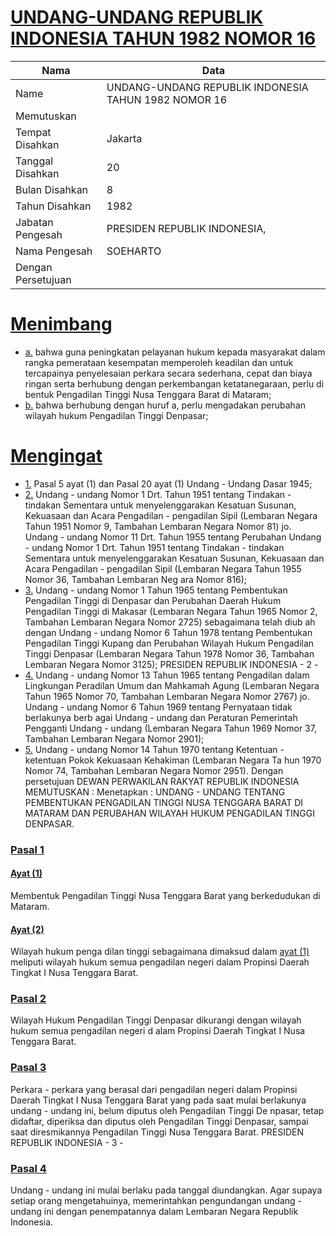 # [UNDANG-UNDANG REPUBLIK INDONESIA TAHUN 1982 NOMOR 16](http://example.org/legal/document/uu/1982/16)

| Nama | Data |
| ------ | ----- |
|Name|UNDANG-UNDANG REPUBLIK INDONESIA TAHUN 1982 NOMOR 16|
|Memutuskan||
|Tempat Disahkan|Jakarta|
|Tanggal Disahkan|20|
|Bulan Disahkan|8|
|Tahun Disahkan|1982|
|Jabatan Pengesah|PRESIDEN REPUBLIK INDONESIA,|
|Nama Pengesah|SOEHARTO|
|Dengan Persetujuan||
# [Menimbang](http://example.org/legal/document/uu/1982/16/menimbang)

* [a.](http://example.org/legal/document/uu/1982/16/menimbang/point/a) bahwa guna peningkatan pelayanan hukum kepada masyarakat dalam rangka pemerataan kesempatan memperoleh keadilan dan untuk tercapainya penyelesaian perkara secara sederhana, cepat dan biaya ringan serta berhubung dengan perkembangan ketatanegaraan, perlu di bentuk Pengadilan Tinggi Nusa Tenggara Barat di Mataram;
* [b.](http://example.org/legal/document/uu/1982/16/menimbang/point/b) bahwa berhubung dengan huruf a, perlu mengadakan perubahan wilayah hukum Pengadilan Tinggi Denpasar;
# [Mengingat](http://example.org/legal/document/uu/1982/16/mengingat)

* [1.](http://example.org/legal/document/uu/1982/16/mengingat/point/0001) Pasal 5 ayat (1) dan Pasal 20 ayat (1) Undang - Undang Dasar 1945;
* [2.](http://example.org/legal/document/uu/1982/16/mengingat/point/0002) Undang - undang Nomor 1 Drt. Tahun 1951 tentang Tindakan - tindakan Sementara untuk menyelenggarakan Kesatuan Susunan, Kekuasaan dan Acara Pengadilan - pengadilan Sipil (Lembaran Negara Tahun 1951 Nomor 9, Tambahan Lembaran Negara Nomor 81) jo. Undang - undang Nomor 11 Drt. Tahun 1955 tentang Perubahan Undang - undang Nomor 1 Drt. Tahun 1951 tentang Tindakan - tindakan Sementara untuk menyelenggarakan Kesatuan Susunan, Kekuasaan dan Acara Pengadilan - pengadilan Sipil (Lembaran Negara Tahun 1955 Nomor 36, Tambahan Lembaran Neg ara Nomor 816);
* [3.](http://example.org/legal/document/uu/1982/16/mengingat/point/0003) Undang - undang Nomor 1 Tahun 1965 tentang Pembentukan Pengadilan Tinggi di Denpasar dan Perubahan Daerah Hukum Pengadilan Tinggi di Makasar (Lembaran Negara Tahun 1965 Nomor 2, Tambahan Lembaran Negara Nomor 2725) sebagaimana telah diub ah dengan Undang - undang Nomor 6 Tahun 1978 tentang Pembentukan Pengadilan Tinggi Kupang dan Perubahan Wilayah Hukum Pengadilan Tinggi Denpasar (Lembaran Negara Tahun 1978 Nomor 36, Tambahan Lembaran Negara Nomor 3125); PRESIDEN REPUBLIK INDONESIA - 2 -
* [4.](http://example.org/legal/document/uu/1982/16/mengingat/point/0004) Undang - undang Nomor 13 Tahun 1965 tentang Pengadilan dalam Lingkungan Peradilan Umum dan Mahkamah Agung (Lembaran Negara Tahun 1965 Nomor 70, Tambahan Lembaran Negara Nomor 2767) jo. Undang - undang Nomor 6 Tahun 1969 tentang Pernyataan tidak berlakunya berb agai Undang - undang dan Peraturan Pemerintah Pengganti Undang - undang (Lembaran Negara Tahun 1969 Nomor 37, Tambahan Lembaran Negara Nomor 2901);
* [5.](http://example.org/legal/document/uu/1982/16/mengingat/point/0005) Undang - undang Nomor 14 Tahun 1970 tentang Ketentuan - ketentuan Pokok Kekuasaan Kehakiman (Lembaran Negara Ta hun 1970 Nomor 74, Tambahan Lembaran Negara Nomor 2951). Dengan persetujuan DEWAN PERWAKILAN RAKYAT REPUBLIK INDONESIA MEMUTUSKAN : Menetapkan : UNDANG - UNDANG TENTANG PEMBENTUKAN PENGADILAN TINGGI NUSA TENGGARA BARAT DI MATARAM DAN PERUBAHAN WILAYAH HUKUM PENGADILAN TINGGI DENPASAR.

### [Pasal 1](http://example.org/legal/document/uu/1982/16/pasal/0001)

#### [Ayat (1)](http://example.org/legal/document/uu/1982/16/pasal/0001/version/19820820/ayat/0001)
Membentuk Pengadilan Tinggi Nusa Tenggara Barat yang berkedudukan di Mataram.

#### [Ayat (2)](http://example.org/legal/document/uu/1982/16/pasal/0001/version/19820820/ayat/0002)
Wilayah hukum penga dilan tinggi sebagaimana dimaksud dalam [ayat (1)](http://example.org/legal/document/uu/1982/16/pasal/0001/version/19820820/ayat/0001) meliputi wilayah hukum semua pengadilan negeri dalam Propinsi Daerah Tingkat I Nusa Tenggara Barat.


### [Pasal 2](http://example.org/legal/document/uu/1982/16/pasal/0002)
Wilayah Hukum Pengadilan Tinggi Denpasar dikurangi dengan wilayah hukum semua pengadilan negeri d alam Propinsi Daerah Tingkat I Nusa Tenggara Barat.


### [Pasal 3](http://example.org/legal/document/uu/1982/16/pasal/0003)
Perkara - perkara yang berasal dari pengadilan negeri dalam Propinsi Daerah Tingkat I Nusa Tenggara Barat yang pada saat mulai berlakunya undang - undang ini, belum diputus oleh Pengadilan Tinggi De npasar, tetap didaftar, diperiksa dan diputus oleh Pengadilan Tinggi Denpasar, sampai saat diresmikannya Pengadilan Tinggi Nusa Tenggara Barat. PRESIDEN REPUBLIK INDONESIA - 3 -


### [Pasal 4](http://example.org/legal/document/uu/1982/16/pasal/0004)
Undang - undang ini mulai berlaku pada tanggal diundangkan. Agar supaya setiap orang mengetahuinya, memerintahkan pengundangan undang - undang ini dengan penempatannya dalam Lembaran Negara Republik Indonesia.
